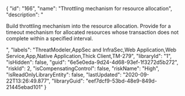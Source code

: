 {
  "id": "166",
  "name": "Throttling mechanism for resource allocation",
  "description": "<p>Build throttling mechanism into the resource allocation. Provide for a timeout mechanism for allocated resources whose transaction does not complete within a specified interval.</p><p></p>",
  "labels": "ThreatModeler,AppSec and InfraSec,Web Application,Web Service,App,Native Application,Thick Client,TM-279",
  "libraryId": "1",
  "isHidden": false,
  "guid": "6e5e0eda-9d24-4d68-93ef-1f3272d5b272",
  "riskId": 2,
  "isCompensatingControl": false,
  "riskName": "High",
  "isReadOnlyLibraryEntity": false,
  "lastUpdated": "2020-09-22T13:26:49.877",
  "libraryGuid": "eef7dcf9-53bd-48e9-849d-21445ebad101"
}